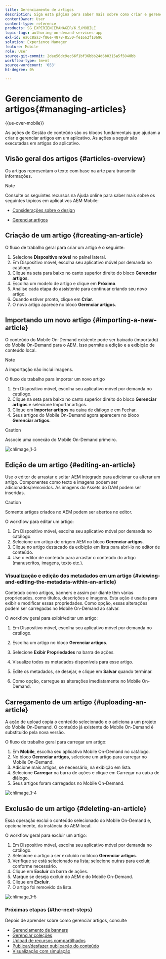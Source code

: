 ```yaml
---
title: Gerenciamento de artigos
description: Siga esta página para saber mais sobre como criar e gerenciar artigos.
contentOwner: User
content-type: reference
products: SG_EXPERIENCEMANAGER/6.5/MOBILE
topic-tags: authoring-on-demand-services-app
exl-id: ea6c8aa3-f86e-4878-8550-fe1662f10696
solution: Experience Manager
feature: Mobile
role: User
source-git-commit: 2dae56dc9ec66f1bf36bbb24d6b0315a5f5040bb
workflow-type: tm+mt
source-wordcount: '653'
ht-degree: 0%

---
```


# Gerenciamento de artigos{#managing-articles}

{{ue-over-mobile}}

As ações de Gestão de conteúdo são os blocos fundamentais que ajudam a criar e gerenciar artigos em um aplicativo. As ações a seguir são executadas em artigos do aplicativo.

## Visão geral dos artigos {#articles-overview}

Os artigos representam o texto com base na arte para transmitir informações.

>[!NOTE]
>
>Consulte os seguintes recursos na Ajuda online para saber mais sobre os seguintes tópicos em aplicativos AEM Mobile:
>
>* [Considerações sobre o design](https://helpx.adobe.com/br/digital-publishing-solution/help/design-app.html)
>
>* [Gerenciar artigos](https://helpx.adobe.com/br/digital-publishing-solution/help/creating-articles.html)
>

## Criação de um artigo {#creating-an-article}

O fluxo de trabalho geral para criar um artigo é o seguinte:

1. Selecione **Dispositivo móvel** no painel lateral.
1. Em Dispositivo móvel, escolha seu aplicativo móvel por demanda no catálogo.
1. Clique na seta para baixo no canto superior direito do bloco **Gerenciar artigos**.
1. Escolha um modelo de artigo e clique em **Próximo**.
1. Analise cada etapa do assistente para continuar criando seu novo artigo.
1. Quando estiver pronto, clique em **Criar**.
1. O novo artigo aparece no bloco **Gerenciar artigos**.

## Importando um novo artigo {#importing-a-new-article}

O conteúdo do Mobile On-Demand existente pode ser baixado (importado) do Mobile On-Demand para o AEM. Isso permite a edição e a exibição de conteúdo local.

>[!NOTE]
>
>A importação não inclui imagens.

O fluxo de trabalho para importar um novo artigo

1. Em Dispositivo móvel, escolha seu aplicativo móvel por demanda no catálogo.
1. Clique na seta para baixo no canto superior direito do bloco **Gerenciar artigos** e selecione Importar artigos.
1. Clique em **Importar artigos** na caixa de diálogo e em Fechar.
1. Seus artigos do Mobile On-Demand agora aparecem no bloco **Gerenciar artigos**.

>[!CAUTION]
>
>Associe uma conexão do Mobile On-Demand primeiro.

![chlimage_1-3](assets/chlimage_1-3.gif)

## Edição de um artigo {#editing-an-article}

Use o editor de arrastar e soltar AEM integrado para adicionar ou alterar um artigo. Componentes como texto e imagens podem ser adicionados/removidos. As imagens do Assets do DAM podem ser inseridas.

>[!CAUTION]
>
>Somente artigos criados no AEM podem ser abertos no editor.

O workflow para editar um artigo:

1. Em Dispositivo móvel, escolha seu aplicativo móvel por demanda no catálogo.
1. Selecione um artigo de origem AEM no bloco **Gerenciar artigos**.
1. Clique no artigo destacado da exibição em lista para abri-lo no editor de conteúdo.
1. Use o editor de conteúdo para arrastar o conteúdo do artigo (manuscritos, imagens, texto etc.).

### Visualização e edição dos metadados em um artigo {#viewing-and-editing-the-metadata-within-an-article}

Conteúdo como artigos, banners e assim por diante têm várias propriedades, como títulos, descrições e imagens. Esta ação é usada para exibir e modificar essas propriedades. Como opção, essas alterações podem ser carregadas no Mobile On-Demand ao salvar.

O workflow geral para exibir/editar um artigo:

1. Em Dispositivo móvel, escolha seu aplicativo móvel por demanda no catálogo.
1. Escolha um artigo no bloco **Gerenciar artigos**.

1. Selecione **Exibir Propriedades** na barra de ações.
1. Visualize todos os metadados disponíveis para esse artigo.
1. Edite os metadados, se desejar, e clique em **Salvar** quando terminar.
1. Como opção, carregue as alterações imediatamente no Mobile On-Demand.

## Carregamento de um artigo {#uploading-an-article}

A ação de upload copia o conteúdo selecionado e o adiciona a um projeto do Mobile On-Demand. O conteúdo já existente do Mobile On-Demand é substituído pela nova versão.

O fluxo de trabalho geral para carregar um artigo:

1. Em **Mobile**, escolha seu aplicativo Mobile On-Demand no catálogo.
1. No bloco **Gerenciar artigos**, selecione um artigo para carregar no Mobile On-Demand.
1. Adicione mais artigos, se necessário, na exibição em lista.
1. Selecione **Carregar** na barra de ações e clique em Carregar na caixa de diálogo.
1. Seus artigos foram carregados no Mobile On-Demand.

![chlimage_1-4](assets/chlimage_1-4.gif)

## Exclusão de um artigo {#deleting-an-article}

Essa operação exclui o conteúdo selecionado do Mobile On-Demand e, opcionalmente, da instância do AEM local.

O workflow geral para excluir um artigo:

1. Em Dispositivo móvel, escolha seu aplicativo móvel por demanda no catálogo.
1. Selecione o artigo a ser excluído no bloco **Gerenciar artigos**.
1. Verifique se está selecionado na lista; selecione outras para excluir, conforme necessário.
1. Clique em **Excluir** da barra de ações.
1. Marque se deseja excluir do AEM e do Mobile On-Demand.
1. Clique em **Excluir**.
1. O artigo foi removido da lista.

![chlimage_1-5](assets/chlimage_1-5.gif)

### Próximas etapas {#the-next-steps}

Depois de aprender sobre como gerenciar artigos, consulte

* [Gerenciamento de banners](/help/mobile/mobile-on-demand-managing-banners.md)
* [Gerenciar coleções](/help/mobile/mobile-on-demand-managing-collections.md)
* [Upload de recursos compartilhados](/help/mobile/mobile-on-demand-shared-resources.md)
* [Publicar/desfazer publicação do conteúdo](/help/mobile/mobile-on-demand-publishing-unpublishing.md)
* [Visualização com simulação](/help/mobile/aem-mobile-manage-ondemand-services.md)
